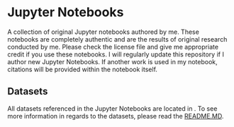 # Jupyter Notebooks
A collection of original Jupyter notebooks authored by me. These notebooks are completely authentic and are the results of original research conducted by me. Please check the license file and give me appropriate credit if you use these notebooks. I will regularly update this repository if I author new Jupyter Notebooks. If another work is used in my notebook, citations will be provided within the notebook itself.

## Datasets
All datasets referenced in the Jupyter Notebooks are located in [](datasets). To see more information in regards to the datasets, please read the [README.MD](datasets/README.md).
